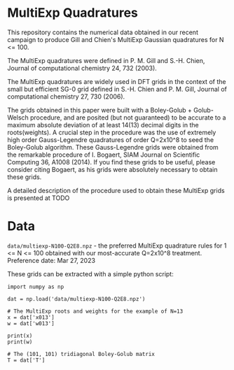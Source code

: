 # MultiExp Quadratures

This repository contains the numerical data obtained in our recent campaign to
produce Gill and Chien's MultiExp Gaussian quadratures for N <= 100.

The MultiExp quadratures were defined in P. M. Gill and S.-H. Chien, Journal of computational chemistry 24, 732 (2003).

The MultiExp quadratures are widely used in DFT grids in the context of the small but efficient SG-0 grid defined in S.-H. Chien and P. M. Gill, Journal of computational chemistry 27, 730 (2006).

The grids obtained in this paper were built with a Boley-Golub + Golub-Welsch procedure, and are posited (but not guaranteed) to be accurate to a maximum absolute deviation of at least 14(13) decimal digits in the roots(weights). A crucial step in the procedure was the use of extremely high order Gauss-Legendre quadratures of order Q=2x10^8 to seed the Boley-Golub algorithm. These Gauss-Legendre grids were obtained from the remarkable procedure of I. Bogaert, SIAM Journal on Scientific Computing 36, A1008 (2014). If you find these grids to be useful, please consider citing Bogaert, as his grids were absolutely necessary to obtain these grids. 

A detailed description of the procedure used to obtain these MultiExp grids is presented at TODO 

# Data

`data/multiexp-N100-Q2E8.npz` - the preferred MultiExp quadrature rules for 1
<= N <= 100 obtained with our most-accurate Q=2x10^8 treatment. Preference date: Mar 27, 2023

These grids can be extracted with a simple python script:

```
import numpy as np

dat = np.load('data/multiexp-N100-Q2E8.npz')

# The MultiExp roots and weights for the example of N=13
x = dat['x013']
w = dat['w013']

print(x)
print(w)

# The (101, 101) tridiagonal Boley-Golub matrix
T = dat['T']
```
